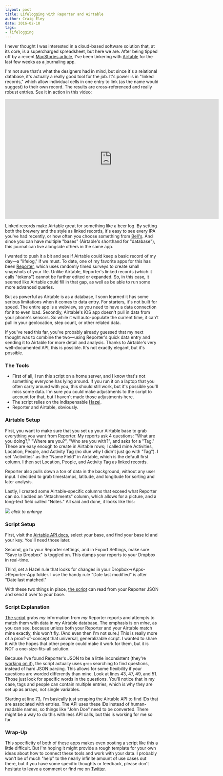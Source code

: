 ```yaml
---  
layout: post 
title: Lifelogging with Reporter and Airtable
author: Craig Eley 
date: 2016-02-10
tags: 
- lifelogging
---
```


I never thought I was interested in a cloud-based software solution that, at its core, is a supercharged spreadsheet, but here we are. After being tipped off by a recent [MacStories article](https://www.macstories.net/roundups/new-apps-for-2016/), I've been tinkering with [Airtable](https://airtable.com) for the last few weeks as a journaling app. 

I'm not sure that's what the designers had in mind, but since it's a relational database, it's actually a really good tool for the job. It's power is in "linked records," which allow individual cells in one entry to link (as the name would suggest) to their own record. The results are cross-referenced and really robust entries. See it in action in this video:

<iframe src="https://player.vimeo.com/video/134358966" width="700" height="393" frameborder="0" webkitallowfullscreen mozallowfullscreen allowfullscreen></iframe>

Linked records make Airtable great for something like a beer log. By setting both the brewery and the style as linked records, it's easy to see every IPA you've had recently, or how often you choose something from [Bell's](http://www.bellsbeer.com). And since you can have multiple "bases" (Airtable's shorthand for "database"), this journal can live alongside others in the same app.

I wanted to push it a bit and see if Airtable could keep a basic record of my day—a "lifelog," if we must. To date, one of my favorite apps for this has been [Reporter](http://www.reporter-app.com), which uses randomly timed surveys to create small snapshots of your life. Unlike Airtable, Reporter's linked records (which it calls "tokens") cannot be further edited or expanded. So, in this case, it seemed like Airtable could fill in that gap, as well as be able to run some more advanced queries.

But as powerful as Airtable is as a database, I soon learned it has some serious limitations when it comes to data entry. For starters, it's not built for speed. The entire app is a webview, so you need to have a data connection for it to even load. Secondly, Airtable's iOS app doesn't pull in data from your phone's sensors. So while it will auto-populate the current time, it can't pull in your geolocation, step count, or other related data.

If you've read this far, you've probably already guessed that my next thought was to combine the two—using Reporter's quick data entry and sending it to Airtable for more detail and analysis. Thanks to Airtable's very well-documented API, this is possible. It's not exactly elegant, but it's possible.

### The Tools

* First of all, I run this script on a home server, and I know that's not something everyone has lying around. If you run it on a laptop that you often carry around with you, this should still work, but it's possible you'll miss some data. I'm sure you could make adjustments to the script to account for that, but I haven't made those adjustments here.
* The script relies on the indispensable [Hazel](https://www.noodlesoft.com/hazel.php).
* Reporter and Airtable, obviously.

### Airtable Setup

First, you want to make sure that you set up your Airtable base to grab everything you want from Reporter. My reports ask 4 questions: "What are you doing?," "Where are you?", "Who are you with?", and asks for a "Tag." These are easy enough to create in Airtable rows; I called mine Activities, Location, People, and Activity Tag (no clue why I didn't just go with "Tag"). I set "Activities" as the "Name Field" in Airtable, which is the default first column. I then set Location, People, and Activity Tag as linked records.

Reporter also pulls down a ton of data in the background, without any user input. I decided to grab timestamps, latitude, and longitude for sorting and later analysis.

Lastly, I created some Airtable-specific columns that exceed what Reporter can do. I added an "Attachments" column, which allows for a picture, and a long-text field called "Notes." All said and done, it looks like this:

[![](http://d.pr/i/14jA2+)](http://d.pr/i/14jA2)
*click to enlarge*

### Script Setup

First, visit the [Airtable API docs](https://airtable.com/api), select your base, and find your base id and your key. You'll need those later.

Second, go to your Reporter settings, and in Export Settings, make sure "Save to Dropbox" is toggled on. This dumps your reports to your Dropbox in real-time.

Third, set a Hazel rule that looks for changes in your Dropbox->Apps->Reporter-App folder. I use the handy rule "Date last modified" is after "Date last matched."

With these two things in place, [the script](https://gist.github.com/craigeley/e5dbe8c29a3abad7fee9) can read from your Reporter JSON and send it over to your base.

### Script Explanation

[The script](https://gist.github.com/craigeley/e5dbe8c29a3abad7fee9) grabs *my* information from *my* Reporter reports and attempts to match them with data in *my* Airtable database. The emphasis is on *mine*, as you can see, because unless both your Reporter and your Airtable match mine exactly, this won't fly. (And even then I'm not sure.) This is really more of a proof-of-concept that universal, generalizable script. I wanted to share it with the hopes that other people could make it work for them, but it is NOT a one-size-fits-all solution.

Because I've found Reporter's JSON to be a little inconsistent (they're [working on it](https://twitter.com/GetReporter/status/697084780828090368)), the script actually uses `grep` searching to find questions, instead of hard JSON parsing. This allows for some flexibility if your questions are worded differently than mine. Look at lines 43, 47, 49, and 51. Those just look for specific words in the questions. You'll notice that in my case, tags and people can contain multiple entries, which is why they are set up as arrays, not single variables.

Starting at line 73, I'm basically just scraping the Airtable API to find IDs that are associated with entries. The API uses these IDs instead of human-readable names, so things like "John Doe" need to be converted. There might be a way to do this with less API calls, but this is working for me so far.

### Wrap-Up

This specificity of both of these apps makes even posting a script like this a little difficult. But I'm hoping it might provide a rough template for your own ideas about how to connect these tools and work with your data. I probably won't be of much "help" to the nearly infinite amount of use cases out there, but if you have some specific thoughts or feedback, please don't hesitate to leave a comment or find me on [Twitter](https://twitter.com/craigeley).